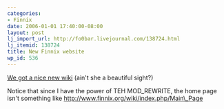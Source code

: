 ```yaml
---
categories:
- Finnix
date: 2006-01-01 17:40:00-08:00
layout: post
lj_import_url: http://fo0bar.livejournal.com/138724.html
lj_itemid: 138724
title: New Finnix website
wp_id: 536
---
```

[We got a nice new wiki](http://www.finnix.org/) (ain't she a beautiful sight?)

Notice that since I have the power of TEH MOD\_REWRITE, the home page isn't something like http://www.finnix.org/wiki/index.php/Main\_Page
